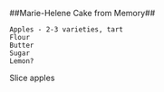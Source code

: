 ##Marie-Helene Cake from Memory##
	
	Apples - 2-3 varieties, tart
	Flour
	Butter
	Sugar
	Lemon?

Slice apples
